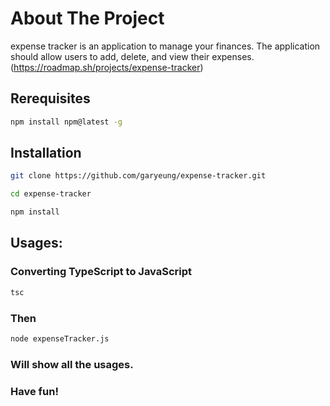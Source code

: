 # About The Project

expense tracker is an application to manage your finances. The application should allow users to add, delete, and view their expenses.  
(https://roadmap.sh/projects/expense-tracker)

## Rerequisites
```sh
npm install npm@latest -g
```

## Installation
```sh
git clone https://github.com/garyeung/expense-tracker.git 

cd expense-tracker 

npm install 
```

## Usages:

### Converting TypeScript to JavaScript
```sh
tsc

```
### Then
```sh
node expenseTracker.js
```

### Will show all the usages.

### Have fun!